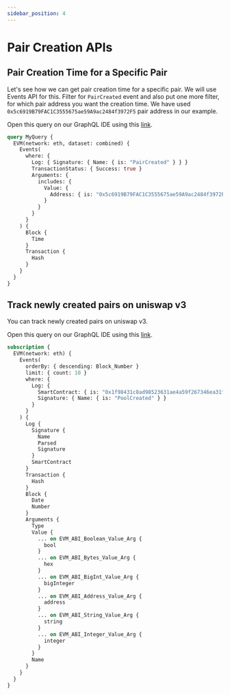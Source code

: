```yaml
---
sidebar_position: 4
---
```


# Pair Creation APIs

## Pair Creation Time for a Specific Pair

Let's see how we can get pair creation time for a specific pair. We will use Events API for this. Filter for `PairCreated` event and also put one more filter, for which pair address you want the creation time. We have used `0x5c6919B79FAC1C3555675ae59A9ac2484f3972F5` pair address in our example.

Open this query on our GraphQL IDE using this [link](https://ide.bitquery.io/when-a-pair-was-created-for-EVM).

```graphql
query MyQuery {
  EVM(network: eth, dataset: combined) {
    Events(
      where: {
        Log: { Signature: { Name: { is: "PairCreated" } } }
        TransactionStatus: { Success: true }
        Arguments: {
          includes: {
            Value: {
              Address: { is: "0x5c6919B79FAC1C3555675ae59A9ac2484f3972F5" }
            }
          }
        }
      }
    ) {
      Block {
        Time
      }
      Transaction {
        Hash
      }
    }
  }
}
```

## Track newly created pairs on uniswap v3

You can track newly created pairs on uniswap v3.

Open this query on our GraphQL IDE using this [link](https://ide.bitquery.io/Latest-pools-created-Uniswap-v3_9).

```graphql
subscription {
  EVM(network: eth) {
    Events(
      orderBy: { descending: Block_Number }
      limit: { count: 10 }
      where: {
        Log: {
          SmartContract: { is: "0x1f98431c8ad98523631ae4a59f267346ea31f984" }
          Signature: { Name: { is: "PoolCreated" } }
        }
      }
    ) {
      Log {
        Signature {
          Name
          Parsed
          Signature
        }
        SmartContract
      }
      Transaction {
        Hash
      }
      Block {
        Date
        Number
      }
      Arguments {
        Type
        Value {
          ... on EVM_ABI_Boolean_Value_Arg {
            bool
          }
          ... on EVM_ABI_Bytes_Value_Arg {
            hex
          }
          ... on EVM_ABI_BigInt_Value_Arg {
            bigInteger
          }
          ... on EVM_ABI_Address_Value_Arg {
            address
          }
          ... on EVM_ABI_String_Value_Arg {
            string
          }
          ... on EVM_ABI_Integer_Value_Arg {
            integer
          }
        }
        Name
      }
    }
  }
}
```
